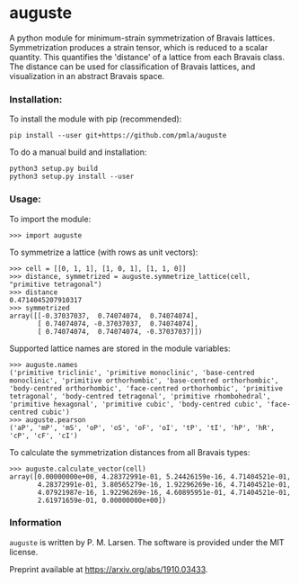 # auguste

A python module for minimum-strain symmetrization of Bravais lattices.  Symmetrization produces a strain tensor, which is reduced to a scalar quantity.  This quantifies the 'distance' of a lattice from each Bravais class.  The distance can be used for classification of Bravais lattices, and visualization in an abstract Bravais space.


### Installation:

To install the module with pip (recommended):
```
pip install --user git+https://github.com/pmla/auguste
```

To do a manual build and installation:
```
python3 setup.py build
python3 setup.py install --user
```

### Usage:
To import the module:
```
>>> import auguste
```

To symmetrize a lattice (with rows as unit vectors):
```
>>> cell = [[0, 1, 1], [1, 0, 1], [1, 1, 0]]
>>> distance, symmetrized = auguste.symmetrize_lattice(cell, "primitive tetragonal")
>>> distance
0.4714045207910317
>>> symmetrized
array([[-0.37037037,  0.74074074,  0.74074074],
       [ 0.74074074, -0.37037037,  0.74074074],
       [ 0.74074074,  0.74074074, -0.37037037]])
```

Supported lattice names are stored in the module variables:
```
>>> auguste.names
('primitive triclinic', 'primitive monoclinic', 'base-centred monoclinic', 'primitive orthorhombic', 'base-centred orthorhombic', 'body-centred orthorhombic', 'face-centred orthorhombic', 'primitive tetragonal', 'body-centred tetragonal', 'primitive rhombohedral', 'primitive hexagonal', 'primitive cubic', 'body-centred cubic', 'face-centred cubic')
>>> auguste.pearson
('aP', 'mP', 'mS', 'oP', 'oS', 'oF', 'oI', 'tP', 'tI', 'hP', 'hR', 'cP', 'cF', 'cI')
```
To calculate the symmetrization distances from all Bravais types:
```
>>> auguste.calculate_vector(cell)
array([0.00000000e+00, 4.28372991e-01, 5.24426159e-16, 4.71404521e-01,
       4.28372991e-01, 3.80565279e-16, 1.92296269e-16, 4.71404521e-01,
       4.07921987e-16, 1.92296269e-16, 4.60895951e-01, 4.71404521e-01,
       2.61971659e-01, 0.00000000e+00])
```

### Information
`auguste` is written by P. M. Larsen.  The software is provided under the MIT license.

Preprint available at https://arxiv.org/abs/1910.03433.
